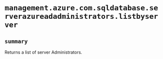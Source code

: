 # `management.azure.com.sqldatabase.serverazureadadministrators.listbyserver`

## `summary`
Returns a list of server Administrators.


